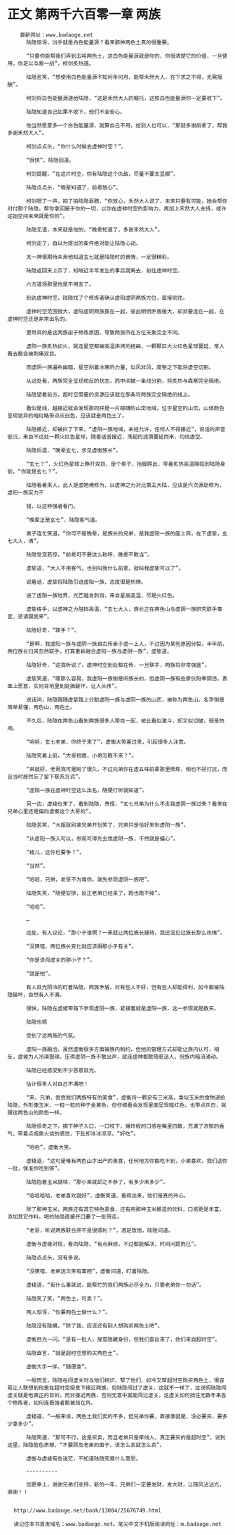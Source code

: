 # 正文 第两千六百零一章 两族
        最新网址：www.badaoge.net
          陆隐惊讶，出手就是白色能量源？看来那种两色土真的很重要。
      
          “只要你能帮我们弄到五吨两色土，这白色能量源就是你的，你很清楚它的价值，一旦使用，你足以与我一战”，柯剑炙热道。
      
          陆隐苦笑，“想使用白色能量源不知何年何月，能帮禾然大人，在下求之不得，无需报酬”。
      
          柯剑将白色能量源递给陆隐，“这是禾然大人的嘱托，这枚白色能量源你一定要收下”。
      
          陆隐知道自己如果不收下，他们不会安心。
      
          他当然愿意多一个白色能量源，就算自己不用，给别人也可以，“那就多谢前辈了，帮我多谢禾然大人”。
      
          柯剑点点头，“你什么时候去虚神时空？”。
      
          “很快”，陆隐回道。
      
          柯剑提醒，“在这片时空，你有陆隐这个仇敌，尽量不要太显眼”。
      
          陆隐点点头，“晚辈知道了，前辈放心”。
      
          柯剑嗯了一声，拍了拍陆隐肩膀，“你放心，禾然大人说了，未来只要有可能，她会帮你对付那个陆隐，帮你拿回属于你的一切，以你在虚神时空的影响力，再加上禾然大人支持，或许这始空间未来就是你的”。
      
          陆隐无语，本来就是他的，“晚辈知道了，多谢禾然大人”。
      
          柯剑走了，自以为提出的条件绝对能让陆隐心动。
      
          太一神很期待未来他知道玄七就是陆隐时的表情，一定很精彩。
      
          陆隐返回天上宗了，知晓近半年发生的事后就离去，前往虚神时空。
      
          六方道场那里他是不用去了。
      
          到达虚神时空，陆隐找了个修炼者确认虚阳虚阴两族方位，直接前往。
      
          虚神时空范围很大，虚阳虚阴两族靠在一起，彼此明明矛盾极大，却非要连在一起，在虚神时空还是非常出名的。
      
          更奇异的是这两族由于修炼原因，导致两族所在方位天象完全不同。
      
          虚阳一族炙热如火，就连星空都被高温烘烤的扭曲，一颗颗巨大火红色星球蔓延，常人看去都会被刺痛双目。
      
          而虚阴一族遍布幽暗，星空刮着冰寒的力量，似风非风，席卷之下能将虚空切割。
      
          从远处看，两族完全呈现相反的状态，而中间被一条线分割，将炙热与森寒完全隔绝。
      
          陆隐望着前方，超时空需要的资源应该就在那条将两族完全隔绝的线上。
      
          看似是线，越接近就会发现那同样是一片磅礴的山峦地域，位于星空的山峦，山体颜色呈现诡异的暗红略带点灰白色，应该就是两色土了。
      
          陆隐接近，却被拦了下来，“虚阳一族地域，未经允许，任何人不得接近”，说话的声音低沉，来自不远处一颗火红色星球，随着话音接近，荡起的涟漪蔓延而来，灼烧虚空。
      
          陆隐后退，“晚辈玄七，求见虚衡族长”。
      
          “玄七？”，火红色星球上睁开双目，是个男子，抬脚跨出，带着炙热高温降临到陆隐身前，“你就是玄七？”。
      
          陆隐看着来人，此人是虚皓境修为，以虚神之力对比第五大陆，应该是六次源劫修为，虚阳一族实力不
      
          错，以这种强者看门。
      
          “晚辈正是玄七”，陆隐客气道。
      
          男子连忙笑道，“你可不是晚辈，是族长的兄弟，是我虚阳一族的座上宾，在下虚挚，玄七大人，请”。
      
          陆隐受宠若惊，“前辈可不要这么称呼，晚辈不敢当”。
      
          虚挚道，“大人不用客气，也别叫我什么前辈，就叫我虚挚可以了”。
      
          说着话，虚挚将陆隐引进虚阳一族，态度很是热情。
      
          进了虚阳一族地界，光芒越发刺目，来自星辰高温，尽是火红色。
      
          虚挚挥手，以虚神之力阻挡高温，“玄七大人，族长正在两色山与虚阴一族研究联手事宜，还请跟我来”。
      
          陆隐好奇，“联手？”。
      
          “是啊，我虚阳一族与虚阴一族自古传承于虚一上人，不过因为某些原因分裂，半年前，两位族长归来忽然联手，打算重新融合虚阳一族与虚阴一族”，虚挚道。
      
          陆隐好奇，“这我听说了，虚神时空到处都在传，一旦联手，两族将非常强盛”。
      
          虚挚笑道，“哪那么容易，我虚阳一族倒是听族长的，但虚阴一族有些家伙阳奉阴违，表面上愿意，实则背地里到处搞破坏，让人头疼”。
      
          说话间，陆隐跟随虚挚踏上分割虚阳一族与虚阴一族的山峦，被称为两色山，名字倒是简单易懂，两色山，两色土。
      
          不久后，陆隐在两色山看到两族很多人聚在一起，彼此看似激斗，却又似切磋，很是热闹。
      
          “哈哈，玄七老弟，你终于来了”，虚衡大笑着过来，引起很多人注意。
      
          陆隐笑着上前，“大哥相邀，小弟怎敢不来？”。
      
          “来就好，老哥我可是盼了很久，不过兄弟你在虚五味前辈那里修炼，倒也不好打扰，而且当时居然忘了留下联系方式”。
      
          “虚阳一族在虚神时空这么出名，随便打听就知道”。
      
          另一边，虚棱也来了，看到陆隐，责怪，“玄七兄弟为什么不走我虚阴一族过来？看来在兄弟心里还是偏向虚衡这个大哥的”。
      
          陆隐苦笑，“大姐就别拿兄弟开玩笑了，兄弟只是恰好来到虚阳一族”。
      
          “从虚阳一族入可以，参观可得先去我虚阴一族，不然就是偏心”。
      
          “棱儿，这你也要争？”。
      
          “当然”。
      
          “哈哈，兄弟，老哥不为难你，就先参观虚阴一族吧”。
      
          陆隐失笑，“随便安排，反正老弟已经来了，跑也跑不掉”。
      
          “哈哈”。
      
          …
      
          远处，有人议论，“那小子谁啊？一来就让两位族长接待，我还没见过族长那么热情”。
      
          “没猜错，两位族长变化就应该跟那小子有关”。
      
          “你是说闯虚关的那小子？”。
      
          “就是他”。
      
          有人目光阴冷的盯着陆隐，两族矛盾，对有些人不好，但有些人却能得利，如今都被陆隐破坏，自然有人不满。
      
          很快，陆隐在虚棱带路下参观虚阴一族，紧接着就是虚阳一族，这一参观就是数天。
      
          陆隐也感
      
          受到了这两族的气氛。
      
          虚阳一族融洽，虽然虚衡很多方面被族内制约，但他的管理方式却能让族内认可，相反，虚棱为人冷漠狠辣，压得虚阴一族不敢出声，就连虚神都敢随意送人，但族内暗流涌动。
      
          陆隐已经感受到不少恶意目光。
      
          估计很多人对自己不满吧！
      
          “来，兄弟，尝尝我们两族特有的美食”，虚衡将一颗足有三米高，类似玉米的食物递给陆隐，外形像玉米，一粒一粒的种子金黄色，但仔细看会发现里面呈现暗红色，也带点灰白，就跟这两色山的颜色一样。
      
          陆隐惊奇之下，摘下种子入口，一口咬下，爆炸般的口感在嘴里四散，充满了浓郁的香气，带着点烟熏火烧的感觉，下肚却冰冰凉凉，“好吃”。
      
          “哈哈”，虚衡大笑。
      
          虚棱道，“这可是唯有两色山才出产的美食，任何地方你都吃不到，小弟喜欢，我们送你一批，保准你吃到够”。
      
          陆隐抱着玉米就啃，“那小弟就却之不恭了，有多少来多少”。
      
          “哈哈哈哈，老弟喜欢就好”，虚衡笑道，看得出来，他们是真的开心。
      
          除了那种玉米，两族还有其它特色美食，还有用那种玉米酿造的饮料，口感更是丰富，添加其它作料，喝的陆隐直接开口要了一批带走。
      
          “老哥，听说两族联合并不是很顺利？”，酒足饭饱，陆隐问道。
      
          虚衡与虚棱对视，看向陆隐，“有点麻烦，不过都能解决，时间问题而已”。
      
          陆隐点点头，没有多说。
      
          “没猜错，老弟这次来有事吧”，虚衡问道，盯着陆隐。
      
          虚棱道，“有什么事就说，能帮忙的我们两族必尽全力，只要老弟你一句话”。
      
          陆隐笑了笑，“两色土，可卖？”。
      
          两人惊讶，“你要两色土做什么？”。
      
          陆隐没有隐瞒，“除了我，应该还有别人想购买两色土吧”。
      
          虚衡目光一闪，“是有一批人，故意隐藏身份，但我们查出来了，他们来自超时空”。
      
          陆隐直言，“就是超时空想购买两色土”。
      
          虚衡大手一挥，“随便拿”。
      
          一般而言，陆隐在闯虚关时与他们相识，帮了他们，如今又帮超时空购买两色土，很容易让人联想到他是在超时空授意下接近两族，但陆隐闯过了虚关，这就不一样了，这说明陆隐闯虚关就是他真正的目的，而非接近两族，否则无意中就能闯过虚关，这虚关如何挡住无数年来各个修炼者，如何连极强者都被挡在外。
      
          虚棱道，“一般来说，两色土我们卖的不多，但兄弟你要，直接拿就是，没必要买，要多少拿多少”。
      
          陆隐笑道，“那可不行，这是买卖，而且老弟只是牵线人，真正要买的是超时空”，说到这里，陆隐脸色肃穆，“不要顾及老弟的面子，该怎么卖就怎么卖”。
      
          虚衡与虚棱有些迷茫，不知道陆隐究竟什么意思。
      
          ----------
      
          加更奉上，谢谢兄弟们支持，新的一年，兄弟们一定要发财，发大财，让随风沾沾光，谢谢！！
      
      
      http://www.badaoge.net/book/13084/25676749.html
      
      请记住本书首发域名：www.badaoge.net。笔尖中文手机版阅读网址：m.badaoge.net